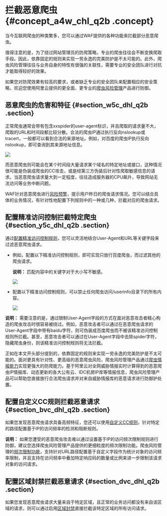 # 拦截恶意爬虫 {#concept_a4w_chl_q2b .concept}

当今互联网爬虫的种类繁多，您可以通过WAF提供的各种功能来拦截部分恶意爬虫。

值得注意的是，为了绕过网站管理员的防爬策略，专业的爬虫往往会不断变换爬取手段。因此，依靠固定的规则来实现一劳永逸的完美防护是不太可能的。此外，爬虫风险管理往往与业务自身的特性有很强的关联性，需要专业的安全团队进行对抗才能取得较好的效果。

如果您对防爬效果有较高的要求，或者缺乏专业的安全团队来配置相应的安全策略，欢迎您使用阿里云提供的更全面、更专业的[爬虫风险管理](https://www.alibabacloud.com/products/antibot)产品进行防御。

## 恶意爬虫的危害和特征 {#section_w5c_dhl_q2b .section}

正常爬虫通常会带有包含xxspider的user-agent标识，并且爬取的请求量不大，爬取的URL和时间段都比较分散。合法的爬虫IP通过执行反向nslookup或tracert，一般都可以看到合法的来源地址。例如，对百度的爬虫IP执行反向nslookup，即可查询到其来源地址信息。

![](http://static-aliyun-doc.oss-cn-hangzhou.aliyuncs.com/assets/img/15615/15509025148008_zh-CN.png)

而恶意爬虫则可能会在某个时间段大量请求某个域名的特定地址或接口，这种情况很可能是伪装成爬虫的CC攻击，或是经第三方伪装后针对性爬取敏感信息的请求。当恶意爬虫请求量大到一定程度，往往造成服务器的CPU飙升，导致网站无法访问等业务中断问题。

WAF针对恶意爬虫进行[风险预警](../../../../../intl.zh-CN/用户指南/防护统计/WAF安全报表.md#)，提示用户昨日的爬虫请求情况。您可以结合具体的业务情况，有针对性地配置下列规则中的一种或几种，拦截对应的爬虫请求。

## 配置精准访问控制拦截特定爬虫 {#section_y5c_dhl_q2b .section}

通过[配置精准访问控制规则](../../../../../intl.zh-CN/用户指南/防护配置/精准访问控制.md#)，您可以灵活地结合User-Agent和URL等关键字段来过滤恶意爬虫请求。

-   例如，配置以下精准访问控制规则，即可实现只放行百度爬虫，而过滤其他的爬虫请求。

    **说明：** 匹配内容中的关键字对于大小写不敏感。

    ![](http://static-aliyun-doc.oss-cn-hangzhou.aliyuncs.com/assets/img/15615/15509025148009_zh-CN.png)

-   配置以下精准访问控制规则，可以禁止任何爬虫访问/userinfo目录下的所有内容。

    ![](http://static-aliyun-doc.oss-cn-hangzhou.aliyuncs.com/assets/img/15615/15509025148010_zh-CN.png)


**说明：** 需要注意的是，通过限制User-Agent字段的方式在面对恶意攻击者精心构造的爬虫攻击时很容易被绕过。例如，恶意攻击者可以通过在恶意爬虫请求的User-Agent字段中带有baidu字符，则可伪装成百度爬虫而不被该精准访问控制规则所拦截。甚至，恶意攻击者可以通过在User-Agent字段中去除spider字符，隐藏爬虫身份，则该精准访问控制规则将无法拦截。

正如在本文开头部分提到的，依靠固定的规则来实现一劳永逸的完美防护是不太可能的。面对更具有针对性、更高级的恶意爬虫风险，爬虫风险管理产品通过[爬虫情报能力](../../../../../intl.zh-CN/用户指南/防护配置/爬虫情报.md#)实现更强大的防爬能力。基于阿里云对全网威胁情报实时计算得到的恶意爬虫IP情报库、动态更新的各大公有云、IDC机房IP库等情报信息，爬虫风险管理产品可以帮助您直接放行合法爬虫请求并对来自威胁情报库的恶意请求进行防御护处置。

## 配置自定义CC规则拦截恶意请求 {#section_bvc_dhl_q2b .section}

如果您发现恶意爬虫请求具备高频特征，您还可以使用[自定义CC规则](../../../../../intl.zh-CN/用户指南/防护配置/自定义CC防护.md#)，针对特定的路径配置基于IP的访问频率的检测和阻断规则。

**说明：** 如果您遭受的恶意爬虫攻击难以通过设置基于IP的访问频次限制规则进行防御，建议您选择爬虫风险管理产品提供的更细粒度的频次限制功能。爬虫风险管理的[频次限制功能](../../../../../intl.zh-CN/用户指南/防护配置/频次限制.md#)，支持针对URL路径配置基于自定义字段作为统计对象的访问频率限制，并且支持在访问频率中叠加特定响应码的数量或比例来进一步限制该请求对象的访问请求。

## 配置区域封禁拦截恶意请求 {#section_dvc_dhl_q2b .section}

如果您发现恶意爬虫请求大量来自于特定区域，且正常的业务访问都没有来自该区域的请求，则可以通过启用[区域封禁](../../../../../intl.zh-CN/用户指南/防护配置/封禁地区.md#)直接拦截该特定区域的所有访问请求。

